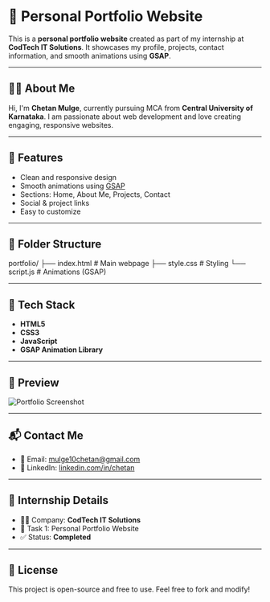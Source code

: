 # 💼 Personal Portfolio Website

This is a **personal portfolio website** created as part of my internship at **CodTech IT Solutions**. It showcases my profile, projects, contact information, and smooth animations using **GSAP**.

---

## 🧑‍💻 About Me
Hi, I'm **Chetan Mulge**, currently pursuing MCA from **Central University of Karnataka**. I am passionate about web development and love creating engaging, responsive websites.

---

## 🚀 Features
- Clean and responsive design
- Smooth animations using [GSAP](https://greensock.com/gsap/)
- Sections: Home, About Me, Projects, Contact
- Social & project links
- Easy to customize

---

## 📂 Folder Structure
portfolio/
├── index.html # Main webpage
├── style.css # Styling
└── script.js # Animations (GSAP)


---

## 🔧 Tech Stack
- **HTML5**
- **CSS3**
- **JavaScript**
- **GSAP Animation Library**

---

## 📸 Preview
![Portfolio Screenshot](https://your-screenshot-link-if-any)

---

## 📬 Contact Me
- 📧 Email: mulge10chetan@gmail.com
- 🔗 LinkedIn: [linkedin.com/in/chetan](#)

---

## 📌 Internship Details
- 👨‍💼 Company: **CodTech IT Solutions**
- 📁 Task 1: Personal Portfolio Website
- ✅ Status: **Completed**

---

## 📜 License
This project is open-source and free to use. Feel free to fork and modify!
